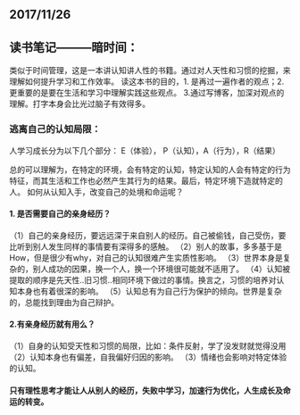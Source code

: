 ## 2017/11/26
## 读书笔记———暗时间：
类似于时间管理，这是一本讲认知讲人性的书籍。通过对人天性和习惯的挖掘，来理解如何提升学习和工作效率。
读这本书的目的，1. 是再过一遍作者的观点；2. 更重要的是要在生活和学习中理解实践这些观点。 3.通过写博客，加深对观点的理解。打字本身会比光过脑子有效得多。
  

### 逃离自己的认知局限：
人学习成长分为以下几个部分：
  E（体验）， P（认知），A（行为），R（结果）
  
  总的可以理解为，在特定的环境，会有特定的认知，特定认知的人会有特定的行为特征，而其生活和工作也必然产生其行为的结果。最后，特定环境下造就特定的人。
  如何从认知入手，改变自己的处境和命运呢？
#### 1. 是否需要自己的亲身经历？
  
  （1）自己的亲身经历，要远远深于来自别人的经历。自己被偷钱，自己受伤，要比听到别人发生同样的事情要有深得多的感触。
  （2）别人的故事，多多基于是How，但是很少有why，对自己的认知很难产生实质性影响。
  （3）世界本身是复杂的，别人成功的因果，换一个人，换一个环境很可能就不适用了。
  （4）认知被提取的顺序是先天性..旧习惯..相同环境下做过的事情。换言之，习惯的培养对认知本身也有着很深的影响。
  （5）认知总有为自己行为保护的倾向。世界是复杂的，总能找到理由为自己辩护。

#### 2.有亲身经历就有用么？
  （1）自身的认知受天性和习惯的局限，比如：条件反射，学了没发财就觉得没用
  （2）认知本身也有偏差，自我偏好归因的影响。
  （3）情绪也会影响对特定体验的认知。

#### 只有理性思考才能让人从别人的经历，失败中学习，加速行为优化，人生成长及命运的转变。

